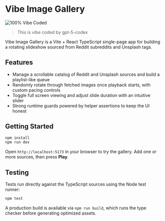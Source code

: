 # Vibe Image Gallery

![100% Vibe Coded](https://badges.ws/badge/100%25-Vibe%20Coded-ff0000)

> This is vibe coded by gpt-5-codex

Vibe Image Gallery is a Vite + React TypeScript single-page app for building a rotating slideshow sourced from Reddit subreddits and Unsplash tags.

## Features

- Manage a scrollable catalog of Reddit and Unsplash sources and build a playlist-like queue
- Randomly rotate through fetched images once playback starts, with custom pacing controls
- Toggle full screen viewing and adjust slide duration with an intuitive slider
- Strong runtime guards powered by helper assertions to keep the UI honest

## Getting Started

```sh
npm install
npm run dev
```

Open `http://localhost:5173` in your browser to try the gallery. Add one or more sources, then press **Play**.

## Testing

Tests run directly against the TypeScript sources using the Node test runner:

```sh
npm test
```

A production build is available via `npm run build`, which runs the type checker before generating optimized assets.
